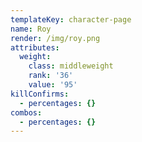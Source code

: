 ```yaml
---
templateKey: character-page
name: Roy
render: /img/roy.png
attributes:
  weight:
    class: middleweight
    rank: '36'
    value: '95'
killConfirms:
  - percentages: {}
combos:
  - percentages: {}
---
```


